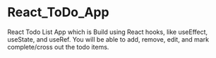 # React_ToDo_App
React Todo List App which is Build using React hooks, like useEffect, useState, and useRef. You will be able to add, remove, edit, and mark complete/cross out the todo items. 
